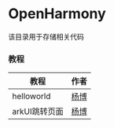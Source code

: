 # OpenHarmony
该目录用于存储相关代码

### 教程
教程 | 作者
--- | :---
helloworld | [杨博](https://gitee.com/yangbohewuyi)
arkUI跳转页面 | [杨博](https://gitee.com/yangbohewuyi)